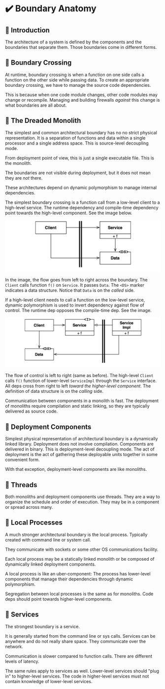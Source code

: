 # :heavy_check_mark: Boundary Anatomy

## :round_pushpin: Introduction
The architecture of a system is defined by the components and the boundaries that separate them. Those boundaries come in different forms.

## :round_pushpin: Boundary Crossing
At runtime, boundary crossing is when a function on one side calls a function on the other side while passing data. To create an appropriate boundary crossing, we have to manage the source code dependencies.

This is because when one code module changes, other code modules may change or recompile. Managing and building firewalls *against* this change is what boundaries are all about.

## :round_pushpin: The Dreaded Monolith
The simplest and common architectural boundary has no no strict physical representation. It is a separation of functions and data within a single processor and a single address space. This is source-level decoupling mode.

From deployment point of view, this is just a single executable file. This is the monolith.

The boundaries are not visible during deployment, but it does not mean they are *not* there.

These architectures depend on dynamic polymorphism to manage internal dependencies.

The simplest boundary crossing is a function call from a low-level client to a high-level service. The runtime dependency and compile-time dependency point towards the high-level component. See the image below.

![Image of flow from low to high crossing boundary](../images/architecture-section/low-to-high-boundary.png)

In the image, the flow goes from left to right across the boundary. The `Client` calls function `f()` on `Service`. It passes `Data`. The `<DS>` marker indicates a data structure. Notice that `Data` is on the *called* side.

If a high-level client needs to call a function on the low-level service, dynamic polymorphism is used to invert dependency against flow of control. The runtime dep opposes the compile-time dep. See the image.

![Image of boundary against flow of control](../images/architecture-section/high-to-low-boundary.png)

The flow of control is left to right (same as before). The high-level `Client` calls `f()` function of lower-level `ServiceImpl` through the `Service` interface. All deps cross from right to left *toward the higher-level component*. The definition of data structure is on the *calling* side.

Communication between components in a monolith is fast. The deployment of monoliths require compilation and static linking, so they are typically delivered as source code.

## :round_pushpin: Deployment Components
Simplest physical representation of architectural boundary is a dynamically linked library. Deployment does not involve compilation. Components are delivered in binary. This is deployment-level decoupling mode. The act of deployment is the act of gathering these deployable units together in some convenient form.

With that exception, deployment-level components are like monoliths.

## :round_pushpin: Threads
Both monoliths and deployment components use threads. They are a way to organize the schedule and order of execution. They may be in a component or spread across many.

## :round_pushpin: Local Processes
A much stronger architectural boundary is the local process. Typically created with command line or system call.

They communicate with sockets or some other OS communications facility.

Each local process may be a statically linked monolith or be composed of dynamically linked deployment components.

A local process is like an uber-component: The process has lower-level components that manage their dependencies through dynamic polymorphism.

Segregation between local processes is the same as for monoliths. Code deps should point towards higher-level components.

## :round_pushpin: Services
The strongest boundary is a service.

It is generally started from the command line or sys calls. Services can be anywhere and do not really share space. They communicate over the network.

Communication is slower compared to function calls. There are different levels of latency.

The same rules apply to services as well. Lower-level services should "plug in" to higher-level services. The code in higher-level services must not contain knowledge of lower-level services.
